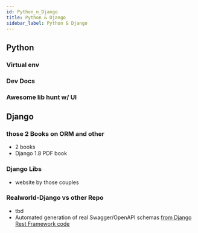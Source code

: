 ```yaml
---
id: Python_n_Django
title: Python & Django
sidebar_label: Python & Django
---
```


## Python

### Virtual env 

### Dev Docs

### Awesome lib hunt w/ UI


## Django

### those 2 Books on ORM and other
  -  2 books
  -  Django 1.8 PDF book 

### Django Libs 
 - website by those couples 

### Realworld-Django vs other Repo
- tbd
- Automated generation of real Swagger/OpenAPI schemas [from Django Rest Framework code](https://github.com/axnsan12/drf-yasg)

